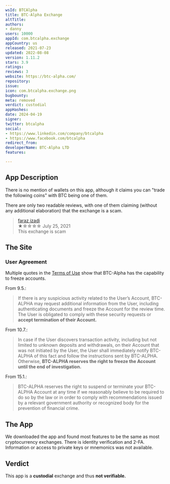 ```yaml
---
wsId: BTCAlpha
title: BTC-Alpha Exchange
altTitle: 
authors:
- danny
users: 10000
appId: com.btcalpha.exchange
appCountry: us
released: 2021-07-23
updated: 2022-08-08
version: 1.11.2
stars: 3.9
ratings: 
reviews: 3
website: https://btc-alpha.com/
repository: 
issue: 
icon: com.btcalpha.exchange.png
bugbounty: 
meta: removed
verdict: custodial
appHashes: 
date: 2024-04-19
signer: 
twitter: btcalpha
social:
- https://www.linkedin.com/company/btcalpha
- https://www.facebook.com/btcalpha
redirect_from: 
developerName: BTC-Alpha LTD
features: 

---
```


## App Description

There is no mention of wallets on this app, although it claims you can "trade the following coins" with BTC being one of them.

There are only two readable reviews, with one of them claiming (without any additional elaboration) that the exchange is a scam.

> [faraz izadi](https://play.google.com/store/apps/details?id=com.btcalpha.exchange&reviewId=gp%3AAOqpTOHaxxzNZzLO-TCsi48iK-xa9uhWRAKCACO_LmbLpGmjFzZ8Z1mQ894Q-YqXUQNJlSVpGvZuOMTkDPp5vA)<br>
  ★☆☆☆☆ July 25, 2021 <br>
       This exchange is scam

## The Site

### User Agreement
Multiple quotes in the [Terms of Use](https://btc-alpha.com/en/terms-of-use) show that BTC-Alpha has the capability to freeze accounts.

From 9.5.:

> If there is any suspicious activity related to the User’s Account, BTC-ALPHA may request additional information from the User, including authenticating documents and freeze the Account for the review time. The User is obligated to comply with these security requests or **accept termination of their Account.**

From 10.7.:

>  In case if the User discovers transaction activity, including but not limited to unknown deposits and withdrawals, on their Account that was not initiated by the User, the User shall immediately notify BTC-ALPHA of this fact and follow the instructions sent by BTC-ALPHA. Otherwise, **BTC-ALPHA reserves the right to freeze the Account until the end of investigation.**

From 15.1.:

> BTC-ALPHA reserves the right to suspend or terminate your BTC-ALPHA Account at any time if we reasonably believe to be required to do so by the law or in order to comply with recommendations issued by a relevant government authority or recognized body for the prevention of financial crime.

## The App

We downloaded the app and found most features to be the same as most cryptocurrency exchanges. There is identity verification and 2-FA. Information or access to private keys or mnemonics was not available.

## Verdict

This app is a **custodial** exchange and thus **not verifiable.**
